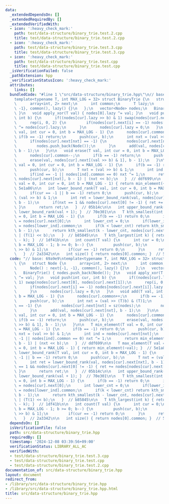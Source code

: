 ```yaml
---
data:
  _extendedDependsOn: []
  _extendedRequiredBy: []
  _extendedVerifiedWith:
  - icon: ':heavy_check_mark:'
    path: test/data-structure/binary_trie.test.2.cpp
    title: test/data-structure/binary_trie.test.2.cpp
  - icon: ':heavy_check_mark:'
    path: test/data-structure/binary_trie.test.3.cpp
    title: test/data-structure/binary_trie.test.3.cpp
  - icon: ':heavy_check_mark:'
    path: test/data-structure/binary_trie.test.cpp
    title: test/data-structure/binary_trie.test.cpp
  _isVerificationFailed: false
  _pathExtension: hpp
  _verificationStatusIcon: ':heavy_check_mark:'
  attributes:
    links: []
  bundledCode: "#line 1 \"src/data-structure/binary_trie.hpp\"\n// base: 69a9e9\n\
    template<typename T, int MAX_LOG = 32> struct BinaryTrie {\n   struct Node {\n\
    \      array<int, 2> next;\n      int common;\n      T lazy;\n      Node() : next{-1,\
    \ -1}, common(), lazy() {}\n   };\n   vector<Node> nodes;\n   BinaryTrie() { nodes.push_back(Node());\
    \ }\n   void apply_xor(T val) { nodes[0].lazy ^= val; }\n   void push(int cur,\
    \ int b) {\n      if((nodes[cur].lazy >> b) & 1) swap(nodes[cur].next[0], nodes[cur].next[1]);\n\
    \      rep(i, 0, 2) {\n         if(nodes[cur].next[i] == -1) nodes[nodes[cur].next[i]].lazy\
    \ ^= nodes[cur].lazy;\n      }\n      nodes[cur].lazy = 0;\n   }\n   void add(T\
    \ val, int cur = 0, int b = MAX_LOG - 1) {\n      nodes[cur].common++;\n     \
    \ if(b == -1) return;\n      push(cur, b);\n      int nxt = (val >> (T)b) & (T)1;\n\
    \      if(nodes[cur].next[nxt] == -1) {\n         nodes[cur].next[nxt] = sz(nodes);\n\
    \         nodes.push_back(Node());\n      }\n      add(val, nodes[cur].next[nxt],\
    \ b - 1);\n   }\n\n   void erase(T val, int cur = 0, int b = MAX_LOG - 1) {\n\
    \      nodes[cur].common--;\n      if(b == -1) return;\n      push(cur, b);\n\
    \      erase(val, nodes[cur].next[(val >> b) & 1], b - 1);\n   }\n\n   T min_element(T\
    \ val = 0, int cur = 0, int b = MAX_LOG - 1) {\n      if(b == -1) return 0;\n\
    \      push(cur, b);\n      T nxt = (val >> b) & 1;\n      int ind = nodes[cur].next[nxt];\n\
    \      if(ind == -1 || nodes[ind].common == 0) nxt ^= 1;\n      return min_element(val,\
    \ nodes[cur].next[nxt], b - 1) | (nxt << b);\n   }  // ddf699\n\n   T max_element(T\
    \ val = 0, int cur = 0, int b = MAX_LOG - 1) { return min_element(~val); }  //\
    \ 5e1a86\n\n   int lower_bound_rank(T val, int cur = 0, int b = MAX_LOG - 1) {\n\
    \      if(cur == -1 || b == -1) return 0;\n      push(cur, b);\n      T nxt =\
    \ (val >> b) & 1;\n      int ret = lower_bound_rank(val, nodes[cur].next[nxt],\
    \ b - 1);\n      if(nxt == 1 && nodes[cur].next[0] != -1) { ret += nodes[nodes[cur].next[0]].common;\
    \ }\n      return ret;\n   }  // 05b14c\n\n   int upper_bound_rank(T val) { return\
    \ lower_bound_rank(val + 1); }  // 70e301\n\n   T kth_smallest(int k, int cur\
    \ = 0, int b = MAX_LOG - 1) {\n      if(b == -1) return 0;\n      int lower_ind\
    \ = nodes[cur].next[0];\n      int lower_cnt = 0;\n      if(lower_ind != -1) lower_cnt\
    \ = nodes[lower_ind].common;\n      if(k < lower_cnt) return kth_smallest(k, nodes[cur].next[0],\
    \ b - 1);\n      return kth_smallest(k - lower_cnt, nodes[cur].next[1], b - 1)\
    \ | (T(1) << b);\n   }  // b85845\n\n   T kth_largest(int k) { return kth_smallest(nodes[0].common\
    \ - k); }  // 1df41b\n\n   int count(T val) {\n      int cur = 0;\n      for(int\
    \ b = MAX_LOG - 1; b >= 0; b--) {\n         push(cur, b);\n         cur = nodes[cur].next[(val\
    \ >> b) & 1];\n         if(cur == -1) return 0;\n      }\n      return nodes[cur].common;\n\
    \   }  // 2a3342\n\n   int size() { return nodes[0].common; }  // 5f9f13\n};\n"
  code: "// base: 69a9e9\ntemplate<typename T, int MAX_LOG = 32> struct BinaryTrie\
    \ {\n   struct Node {\n      array<int, 2> next;\n      int common;\n      T lazy;\n\
    \      Node() : next{-1, -1}, common(), lazy() {}\n   };\n   vector<Node> nodes;\n\
    \   BinaryTrie() { nodes.push_back(Node()); }\n   void apply_xor(T val) { nodes[0].lazy\
    \ ^= val; }\n   void push(int cur, int b) {\n      if((nodes[cur].lazy >> b) &\
    \ 1) swap(nodes[cur].next[0], nodes[cur].next[1]);\n      rep(i, 0, 2) {\n   \
    \      if(nodes[cur].next[i] == -1) nodes[nodes[cur].next[i]].lazy ^= nodes[cur].lazy;\n\
    \      }\n      nodes[cur].lazy = 0;\n   }\n   void add(T val, int cur = 0, int\
    \ b = MAX_LOG - 1) {\n      nodes[cur].common++;\n      if(b == -1) return;\n\
    \      push(cur, b);\n      int nxt = (val >> (T)b) & (T)1;\n      if(nodes[cur].next[nxt]\
    \ == -1) {\n         nodes[cur].next[nxt] = sz(nodes);\n         nodes.push_back(Node());\n\
    \      }\n      add(val, nodes[cur].next[nxt], b - 1);\n   }\n\n   void erase(T\
    \ val, int cur = 0, int b = MAX_LOG - 1) {\n      nodes[cur].common--;\n     \
    \ if(b == -1) return;\n      push(cur, b);\n      erase(val, nodes[cur].next[(val\
    \ >> b) & 1], b - 1);\n   }\n\n   T min_element(T val = 0, int cur = 0, int b\
    \ = MAX_LOG - 1) {\n      if(b == -1) return 0;\n      push(cur, b);\n      T\
    \ nxt = (val >> b) & 1;\n      int ind = nodes[cur].next[nxt];\n      if(ind ==\
    \ -1 || nodes[ind].common == 0) nxt ^= 1;\n      return min_element(val, nodes[cur].next[nxt],\
    \ b - 1) | (nxt << b);\n   }  // ddf699\n\n   T max_element(T val = 0, int cur\
    \ = 0, int b = MAX_LOG - 1) { return min_element(~val); }  // 5e1a86\n\n   int\
    \ lower_bound_rank(T val, int cur = 0, int b = MAX_LOG - 1) {\n      if(cur ==\
    \ -1 || b == -1) return 0;\n      push(cur, b);\n      T nxt = (val >> b) & 1;\n\
    \      int ret = lower_bound_rank(val, nodes[cur].next[nxt], b - 1);\n      if(nxt\
    \ == 1 && nodes[cur].next[0] != -1) { ret += nodes[nodes[cur].next[0]].common;\
    \ }\n      return ret;\n   }  // 05b14c\n\n   int upper_bound_rank(T val) { return\
    \ lower_bound_rank(val + 1); }  // 70e301\n\n   T kth_smallest(int k, int cur\
    \ = 0, int b = MAX_LOG - 1) {\n      if(b == -1) return 0;\n      int lower_ind\
    \ = nodes[cur].next[0];\n      int lower_cnt = 0;\n      if(lower_ind != -1) lower_cnt\
    \ = nodes[lower_ind].common;\n      if(k < lower_cnt) return kth_smallest(k, nodes[cur].next[0],\
    \ b - 1);\n      return kth_smallest(k - lower_cnt, nodes[cur].next[1], b - 1)\
    \ | (T(1) << b);\n   }  // b85845\n\n   T kth_largest(int k) { return kth_smallest(nodes[0].common\
    \ - k); }  // 1df41b\n\n   int count(T val) {\n      int cur = 0;\n      for(int\
    \ b = MAX_LOG - 1; b >= 0; b--) {\n         push(cur, b);\n         cur = nodes[cur].next[(val\
    \ >> b) & 1];\n         if(cur == -1) return 0;\n      }\n      return nodes[cur].common;\n\
    \   }  // 2a3342\n\n   int size() { return nodes[0].common; }  // 5f9f13\n};"
  dependsOn: []
  isVerificationFile: false
  path: src/data-structure/binary_trie.hpp
  requiredBy: []
  timestamp: '2024-12-08 03:39:56+09:00'
  verificationStatus: LIBRARY_ALL_AC
  verifiedWith:
  - test/data-structure/binary_trie.test.3.cpp
  - test/data-structure/binary_trie.test.cpp
  - test/data-structure/binary_trie.test.2.cpp
documentation_of: src/data-structure/binary_trie.hpp
layout: document
redirect_from:
- /library/src/data-structure/binary_trie.hpp
- /library/src/data-structure/binary_trie.hpp.html
title: src/data-structure/binary_trie.hpp
---
```

